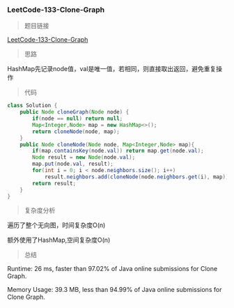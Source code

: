 ### LeetCode-133-Clone-Graph

> 题目链接

[LeetCode-133-Clone-Graph](https://leetcode.com/problems/clone-graph/)

> 思路

HashMap先记录node值，val是唯一值，若相同，则直接取出返回，避免重复操作

> 代码

```java
class Solution {
    public Node cloneGraph(Node node) {
        if(node == null) return null;
        Map<Integer,Node> map = new HashMap<>();
        return cloneNode(node, map);
    }
    public Node cloneNode(Node node, Map<Integer,Node> map){
        if(map.containsKey(node.val)) return map.get(node.val);
        Node result = new Node(node.val);
        map.put(node.val, result);
        for(int i = 0; i < node.neighbors.size(); i++)
            result.neighbors.add(cloneNode(node.neighbors.get(i), map));
        return result;
    }
}
```

> 复杂度分析

遍历了整个无向图，时间复杂度O(n)

额外使用了HashMap,空间复杂度O(n)

> 总结

Runtime: 26 ms, faster than 97.02% of Java online submissions for Clone Graph.

Memory Usage: 39.3 MB, less than 94.99% of Java online submissions for Clone Graph.
